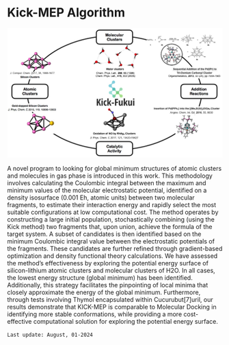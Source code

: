 # Kick-MEP Algorithm


![alt text](https://github.com/HumanOsv/Logos/blob/master/Gihub.jpg)

A novel program to looking for global minimum structures of atomic clusters and molecules in gas phase is introduced in this work. This methodology involves calculating the Coulombic integral between the maximum and minimum values of the molecular electrostatic potential, identified on a density isosurface (0.001 Eh, atomic units) between two molecular fragments, to estimate their interaction energy and rapidly select the most suitable configurations at low computational cost. The method operates by constructing a large initial population, stochastically combining (using the Kick method) two fragments that, upon union, achieve the formula of the target system. A subset of candidates is then identified based on the minimum Coulombic integral value between the electrostatic potentials of the fragments. These candidates are further refined through gradient-based optimization and density functional theory calculations. We have assessed the method’s effectiveness by exploring the potential energy surface of silicon-lithium atomic clusters and molecular clusters of H2O. In all cases, the lowest energy structure (global minimum) has been identified. Additionally, this strategy facilitates the pinpointing of local minima that closely approximate the energy of the global minimum. Furthermore, through tests involving Thymol encapsulated within Cucurubut[7]uril, our results demonstrate that KICK-MEP is comparable to Molecular Docking in identifying more stable conformations, while providing a more cost-effective computational solution for exploring the potential energy surface.

    Last update: August, 01-2024
